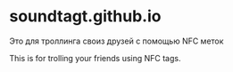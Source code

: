 # soundtagt.github.io
Это для троллинга своиз друзей с помощью NFC меток

This is for trolling your friends using NFC tags.
